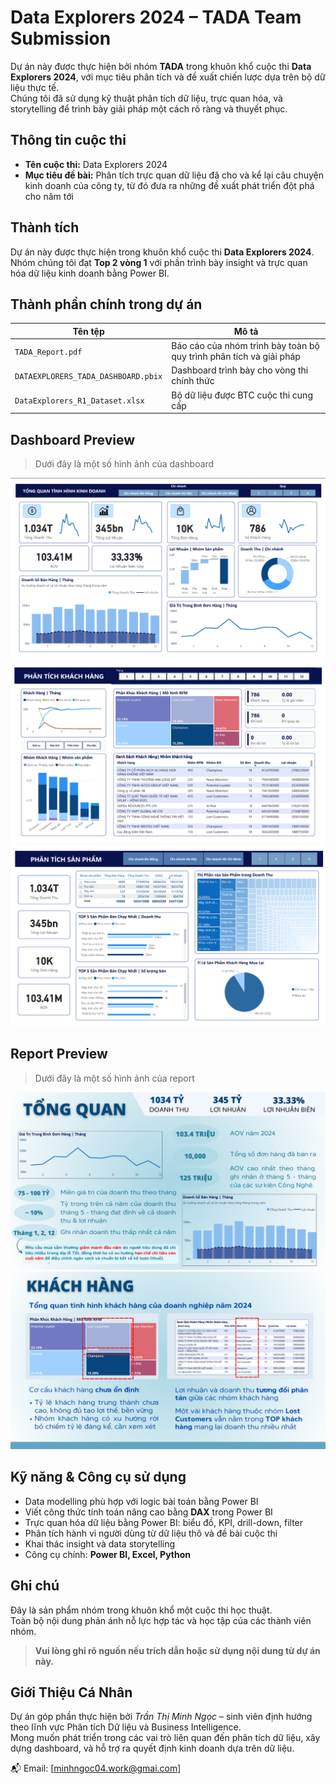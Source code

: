 # Data Explorers 2024 – TADA Team Submission

Dự án này được thực hiện bởi nhóm **TADA** trong khuôn khổ cuộc thi **Data Explorers 2024**, với mục tiêu phân tích và đề xuất chiến lược dựa trên bộ dữ liệu thực tế.  
Chúng tôi đã sử dụng kỹ thuật phân tích dữ liệu, trực quan hóa, và storytelling để trình bày giải pháp một cách rõ ràng và thuyết phục.

## Thông tin cuộc thi

- **Tên cuộc thi:** Data Explorers 2024
- **Mục tiêu đề bài:** Phân tích trực quan dữ liệu đã cho và kể lại câu chuyện kinh doanh của công ty, từ đó đưa ra những đề xuất phát triển đột phá cho năm tới

## Thành tích

Dự án này được thực hiện trong khuôn khổ cuộc thi **Data Explorers 2024**.  
Nhóm chúng tôi đạt **Top 2 vòng 1** với phần trình bày insight và trực quan hóa dữ liệu kinh doanh bằng Power BI.


## Thành phần chính trong dự án

| Tên tệp | Mô tả |
|--------|-------|
| `TADA_Report.pdf` | Báo cáo của nhóm trình bày toàn bộ quy trình phân tích và giải pháp |
| `DATAEXPLORERS_TADA_DASHBOARD.pbix` | Dashboard trình bày cho vòng thi chính thức |
| `DataExplorers_R1_Dataset.xlsx` | Bộ dữ liệu được BTC cuộc thi cung cấp |

## Dashboard Preview

> Dưới đây là một số hình ảnh của dashboard
> 
![Overview](TADA_Dashboard_Overview.png)
![Customers](TADA_Dashboard_Customers.png)  
![Product](TADA_Dashboard_Product.png)  

## Report Preview

> Dưới đây là một số hình ảnh của report
> 
![Report1](TADA_Report1.png)
![Report2](TADA_Report2.png)  

## Kỹ năng & Công cụ sử dụng

- Data modelling phù hợp với logic bài toán bằng Power BI
- Viết công thức tính toán nâng cao bằng **DAX** trong Power BI
- Trực quan hóa dữ liệu bằng Power BI: biểu đồ, KPI, drill-down, filter
- Phân tích hành vi người dùng từ dữ liệu thô và đề bài cuộc thi
- Khai thác insight và data storytelling
- Công cụ chính: **Power BI, Excel, Python**

## Ghi chú

Đây là sản phẩm nhóm trong khuôn khổ một cuộc thi học thuật.  
Toàn bộ nội dung phản ánh nỗ lực hợp tác và học tập của các thành viên nhóm.

> **Vui lòng ghi rõ nguồn nếu trích dẫn hoặc sử dụng nội dung từ dự án này.**

## Giới Thiệu Cá Nhân

Dự án góp phần thực hiện bởi *Trần Thị Minh Ngọc* – sinh viên định hướng theo lĩnh vực Phân tích Dữ liệu và Business Intelligence.  
Mong muốn phát triển trong các vai trò liên quan đến phân tích dữ liệu, xây dựng dashboard, và hỗ trợ ra quyết định kinh doanh dựa trên dữ liệu.

📬 Email: [minhngoc04.work@gmai.com]
